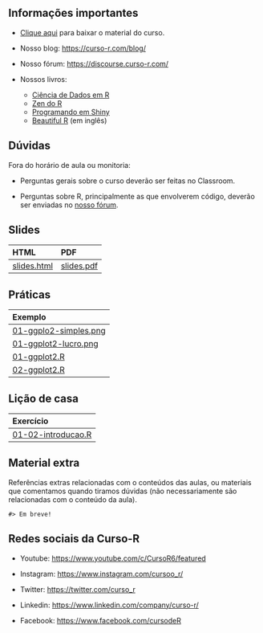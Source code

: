 
<!-- README.md is generated from README.Rmd. Please edit that file -->

## Informações importantes

- [Clique
  aqui](https://github.com/curso-r/202308-visualizacao/archive/refs/heads/main.zip)
  para baixar o material do curso.

- Nosso blog: <https://curso-r.com/blog/>

- Nosso fórum: <https://discourse.curso-r.com/>

- Nossos livros:

  - [Ciência de Dados em R](https://livro.curso-r.com/)
  - [Zen do R](https://curso-r.github.io/zen-do-r/)
  - [Programando em Shiny](https://programando-em-shiny.curso-r.com/)
  - [Beautiful R](https://curso-r.github.io/beautiful-r/) (em inglês)

## Dúvidas

Fora do horário de aula ou monitoria:

- Perguntas gerais sobre o curso deverão ser feitas no Classroom.

- Perguntas sobre R, principalmente as que envolverem código, deverão
  ser enviadas no [nosso fórum](https://discourse.curso-r.com/).

## Slides

| HTML                                                                            | PDF                                                                           |
|:--------------------------------------------------------------------------------|:------------------------------------------------------------------------------|
| [slides.html](https://curso-r.github.io/main-visualizacao/slides/slides.html#1) | [slides.pdf](https://curso-r.github.io/202308-visualizacao/slides/slides.pdf) |

## Práticas

| Exemplo                                                                                               |
|:------------------------------------------------------------------------------------------------------|
| [01-ggplo2-simples.png](https://curso-r.github.io/202308-visualizacao/praticas/01-ggplo2-simples.png) |
| [01-ggplot2-lucro.png](https://curso-r.github.io/202308-visualizacao/praticas/01-ggplot2-lucro.png)   |
| [01-ggplot2.R](https://curso-r.github.io/202308-visualizacao/praticas/01-ggplot2.R)                   |
| [02-ggplot2.R](https://curso-r.github.io/202308-visualizacao/praticas/02-ggplot2.R)                   |

## Lição de casa

| Exercício                                                                                         |
|:--------------------------------------------------------------------------------------------------|
| [01-02-introducao.R](https://curso-r.github.io/202308-visualizacao/exercicios/01-02-introducao.R) |

## Material extra

Referências extras relacionadas com o conteúdos das aulas, ou materiais
que comentamos quando tiramos dúvidas (não necessariamente são
relacionadas com o conteúdo da aula).

    #> Em breve!

## Redes sociais da Curso-R

- Youtube: <https://www.youtube.com/c/CursoR6/featured>

- Instagram: <https://www.instagram.com/cursoo_r/>

- Twitter: <https://twitter.com/curso_r>

- Linkedin: <https://www.linkedin.com/company/curso-r/>

- Facebook: <https://www.facebook.com/cursodeR>
